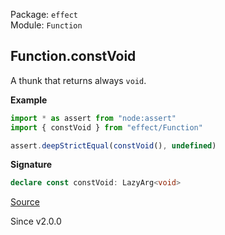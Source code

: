 Package: `effect`<br />
Module: `Function`<br />

## Function.constVoid

A thunk that returns always `void`.

**Example**

```ts
import * as assert from "node:assert"
import { constVoid } from "effect/Function"

assert.deepStrictEqual(constVoid(), undefined)
```

**Signature**

```ts
declare const constVoid: LazyArg<void>
```

[Source](https://github.com/Effect-TS/effect/tree/main/packages/effect/src/Function.ts#L367)

Since v2.0.0